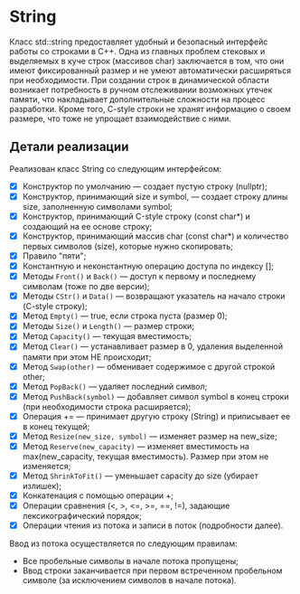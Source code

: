 # String
Класс std::string предоставляет удобный и безопасный интерфейс работы со строками в C++. Одна из главных проблем стековых и выделяемых в куче строк (массивов char) заключается в том, что они имеют фиксированный размер и не умеют автоматически расширяться при необходимости. При создании строк в динамической области возникает потребность в ручном отслеживании возможных утечек памяти, что накладывает дополнительные сложности на процесс разработки. Кроме того, C-style строки не хранят информацию о своем размере, что тоже не упрощает взаимодействие с ними.

## Детали реализации
Реализован класс String со следующим интерфейсом:

- [x] Конструктор по умолчанию — создает пустую строку (nullptr);
- [x] Конструктор, принимающий size и symbol, — создает строку длины size, заполненную символами symbol;
- [x] Конструктор, принимающий С-style строку (const char*) и создающий на ее основе строку;
- [x] Конструктор, принимающий массив char (const char*) и количество первых символов (size), которые нужно скопировать;
- [x] Правило "пяти";
- [x] Константную и неконстантную операцию доступа по индексу [];
- [x] Методы `Front()` и `Back()` — доступ к первому и последнему символам (тоже по две версии);
- [x] Методы `CStr()` и `Data()` — возвращают указатель на начало строки (C-style строку);
- [x] Метод `Empty()` — true, если строка пуста (размер 0);
- [x] Методы `Size()` и `Length()` — размер строки;
- [x] Метод `Capacity()` — текущая вместимость;
- [x] Метод `Clear()` — устанавливает размер в 0, удаления выделенной памяти при этом НЕ происходит;
- [x] Метод `Swap(other)` — обменивает содержимое с другой строкой other;
- [x] Метод `PopBack()` — удаляет последний символ;
- [x] Метод `PushBack(symbol)` — добавляет символ symbol в конец строки (при необходимости строка расширяется);
- [x] Операция += — принимает другую строку (String) и приписывает ее в конец текущей;
- [x] Метод `Resize(new_size, symbol)` — изменяет размер на new_size;
- [x] Метод `Reserve(new_capacity)` — изменяет вместимость на max(new_capacity, текущая вместимость). Размер при этом не изменяется;
- [x] Метод `ShrinkToFit()` — уменьшает capacity до size (убирает излишек);
- [x] Конкатенация с помощью операции +;
- [x] Операции сравнения (<, >, <=, >=, ==, !=), задающие лексикографический порядок;
- [x] Операции чтения из потока и записи в поток (подробности далее).

Ввод из потока осуществляется по следующим правилам:

- Все пробельные символы в начале потока пропущены;
- Ввод строки заканчивается при первом встреченном пробельном символе (за исключением символов в начале потока).
